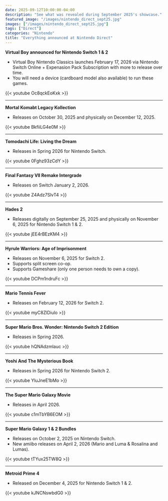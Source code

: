 ```yaml
---
date: 2025-09-12T10:00:00-04:00
description: "See what was revealed during September 2025's showcase."
featured_image: "/images/nintendo_direct_sept25.jpg"
images: ["/images/nintendo_direct_sept25.jpg"]
tags: ["Direct"]
categories: "Nintendo"
title: "Everything announced at Nintendo Direct"
---
```


**Virtual Boy announced for Nintendo Switch 1 & 2**
- Virtual Boy Nintendo Classics launches February 17, 2026 via Nintendo Switch Online + Expenasion Pack Subscription with more to release over time.
- You will need a device (cardboard model also available) to run these games.

{{< youtube Oc8qckEoKxk >}}

---

**Mortal Komabt Legacy Kollection**
- Releases on October 30, 2025 and physically on December 12, 2025.

{{< youtube BkfiiLG4e0M >}}

---

**Tomodachi Life: Living the Dream**
- Releases in Spring 2026 for Nintendo Switch.

{{< youtube 0Fghz93zCdY >}}

---

**Final Fantasy VII Remake Intergrade**
- Releases on Switch January 2, 2026.

{{< youtube Z4Adz7SlvT4 >}}

---

**Hades 2**
- Releases digitally on September 25, 2025 and physically on November 6, 2025 for Nintendo Switch 1 & 2.

{{< youtube jEE4rBEzKM4 >}}

---

**Hyrule Warriors: Age of Imprisonment**
- Releases on November 6, 2025 for Switch 2.
- Supports split screen co-op.
- Supports Gameshare (only one person needs to own a copy).

{{< youtube DCPm1ndruFc >}}

---

**Mario Tennis Fever**
- Releases on February 12, 2026 for Switch 2.

{{< youtube myC8ZlDiulo >}}

---

**Super Mario Bros. Wonder: Nintendo Switch 2 Edition**
- Releases in Spring 2026.

{{< youtube hQNAdzmlauc >}}

---

**Yoshi And The Mysterious Book**
- Releases in Spring 2026 for Nintendo Switch 2.

{{< youtube YluJneE1bMo >}}

---

**The Super Mario Galaxy Movie**
- Releases in April 2026.

{{< youtube c1mTbYB6EOM >}}

---

**Super Mario Galaxy 1 & 2 Bundles**
- Releases on October 2, 2025 on Nintendo Switch.
- New amiibo releases on April 2, 2026 (Mario and Luma & Rosalina and Lumas).

{{< youtube tTYux25TW8Q >}}

---

**Metroid Prime 4**
- Released on December 4, 2025 for Nintendo Switch 1 & 2.

{{< youtube kJNCNswbdG0 >}}




